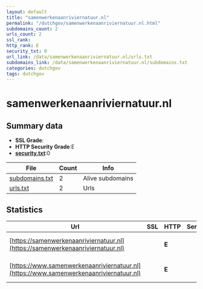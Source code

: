```yaml
---
layout: default
title: "samenwerkenaanriviernatuur.nl"
permalink: "/dutchgov/samenwerkenaanriviernatuur.nl.html"
subdomains_count: 2
urls_count: 2
ssl_rank: 
http_rank: E
security_txt: 0
url_link: /data/samenwerkenaanriviernatuur.nl/urls.txt
subdomains_link: /data/samenwerkenaanriviernatuur.nl/subdomains.txt
categories: dutchgov
tags: dutchgov
---
```



# samenwerkenaanriviernatuur.nl
## Summary data


 - **SSL Grade**:
 - **HTTP Security Grade**:E
 - **[security.txt](https://www.digitaleoverheid.nl/nieuws/standaard-security-txt-nu-verplicht-voor-overheid/)**:0


| File       | Count | Info |
|------------|-------|------|
|[subdomains.txt](/DutchGovScope/data/samenwerkenaanriviernatuur.nl/subdomains.txt)|2|Alive subdomains|
|[urls.txt](/DutchGovScope/data/samenwerkenaanriviernatuur.nl/urls.txt)|2|Urls|


## Statistics


| Url | SSL | HTTP | Server | Cookie | HSTS | CORS | CTO | CSP | XFO | XXP | RP |FP| Tech |Title |
|--------|-------|-------|------|------|------|------|------|------|------|------|------|------|------|------|
|[https://samenwerkenaanriviernatuur.nl](https://samenwerkenaanriviernatuur.nl)| | **E**|| | | | | | | | :white_check_mark: | |HSTS Microsoft ASP.NET|405 Method not a...|
|[https://www.samenwerkenaanriviernatuur.nl](https://www.samenwerkenaanriviernatuur.nl)| | **E**|| | | | | | | | :white_check_mark: | |HSTS Microsoft ASP.NET|Object moved|


